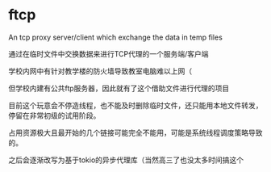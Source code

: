 # ftcp
An tcp proxy server/client which exchange the data in temp files

通过在临时文件中交换数据来进行TCP代理的一个服务端/客户端

学校内网中有针对教学楼的防火墙导致教室电脑难以上网（

但学校内建有公共ftp服务器，因此就有了这个借助文件进行代理的项目

目前这个玩意会不停造线程，也不能及时删除临时文件，还只能用本地文件转发，停留在非常初级的试用阶段。

占用资源极大且最开始的几个链接可能完全不能用，可能是系统线程调度策略导致的。

之后会逐渐改写为基于tokio的异步代理库（当然高三了也没太多时间搞这个

